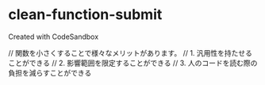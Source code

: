 # clean-function-submit
Created with CodeSandbox

// 関数を小さくすることで様々なメリットがあります。
// 1. 汎用性を持たせることができる
// 2. 影響範囲を限定することができる
// 3. 人のコードを読む際の負担を減らすことができる
